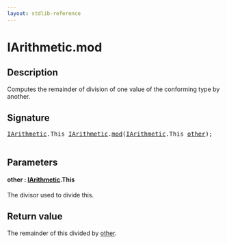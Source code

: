 ```yaml
---
layout: stdlib-reference
---
```


# IArithmetic\.mod

## Description

Computes the remainder of division of one value of the conforming type by another.



## Signature 

<pre>
<a href="index.html" class="code_type">IArithmetic</a>.<span class="code_keyword">This</span> <a href="index.html" class="code_type">IArithmetic</a>.<a href="mod.html">mod</a>(<a href="index.html" class="code_type">IArithmetic</a>.<span class="code_keyword">This</span> <a href="mod.html#decl-other" class="code_param">other</a>);

</pre>

## Parameters

####  <a id="decl-other"></a>other  : [IArithmetic](index.html)\.This
The divisor used to divide <span class='code'>this</span>.


## Return value
The remainder of <span class='code'>this</span> divided by <span class='code'><a href="mod.html#decl-other" class="code_param">other</a></span>.


